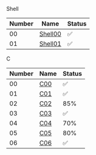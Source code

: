 Shell

| Number     | Name    | Status  |
|--------|-------------|---------|
| 00     | [Shell00](Shell/Shell00)  | ✅       |
| 01     | [Shell01](Shell/Shell01)  | ✅       |

C

| Number     | Name    | Status  |
|--------|-------------|---------|
| 00     | [C00](C/C00)  | ✅       |
| 01     | [C01](C/C01)  | ✅       |
| 02     | [C02](C/C02)  | 85%       |
| 03     | [C03](C/C03)  | ✅       |
| 04     | [C04](C/C04)  | 70%       |
| 05     | [C05](C/C05)  | 80%       |
| 06     | [C06](C/C06)  | ✅       |
